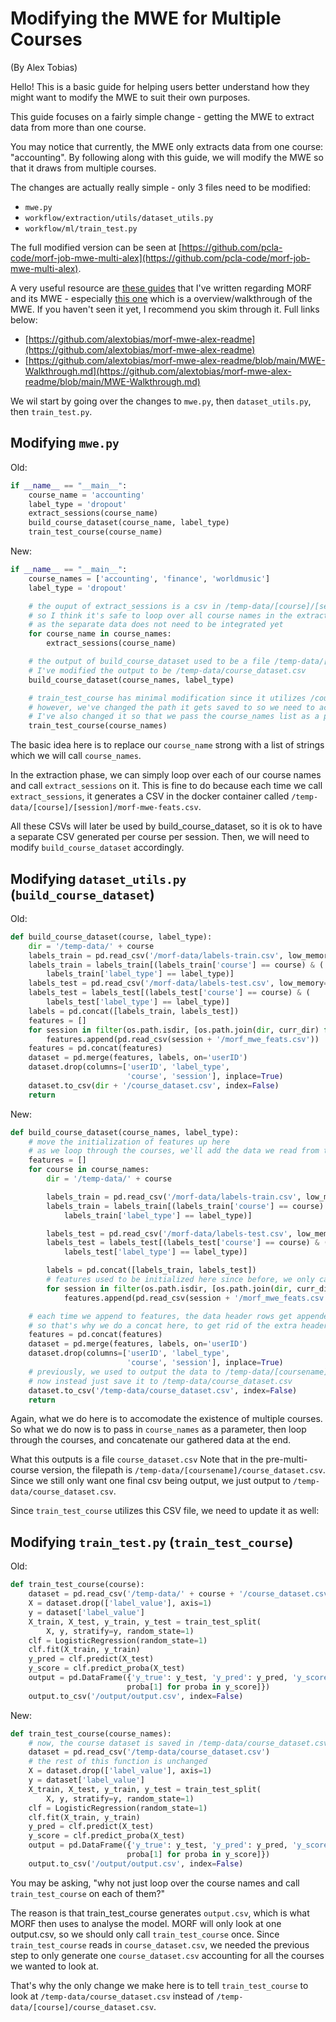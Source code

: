 # Modifying the MWE for Multiple Courses

(By Alex Tobias)

Hello! This is a basic guide for helping users better understand how they might want to modify the MWE to suit their own purposes.

This guide focuses on a fairly simple change - getting the MWE to extract data from more than one course.

You may notice that currently, the MWE only extracts data from one course: "accounting". By following along with this guide, we will modify the MWE so that it draws from multiple courses.

The changes are actually really simple - only 3 files need to be modified:
- `mwe.py`
- `workflow/extraction/utils/dataset_utils.py`
- `workflow/ml/train_test.py`

The full modified version can be seen at [https://github.com/pcla-code/morf-job-mwe-multi-alex](https://github.com/pcla-code/morf-job-mwe-multi-alex).

A very useful resource are [these guides](https://github.com/alextobias/morf-mwe-alex-readme) that I've written regarding MORF and its MWE - especially [this one](https://github.com/alextobias/morf-mwe-alex-readme/blob/main/MWE-Walkthrough.md) which is a overview/walkthrough of the MWE. If you haven't seen it yet, I recommend you skim through it. Full links below:
- [https://github.com/alextobias/morf-mwe-alex-readme](https://github.com/alextobias/morf-mwe-alex-readme)
- [https://github.com/alextobias/morf-mwe-alex-readme/blob/main/MWE-Walkthrough.md](https://github.com/alextobias/morf-mwe-alex-readme/blob/main/MWE-Walkthrough.md)

We wil start by going over the changes to `mwe.py`, then `dataset_utils.py`, then `train_test.py`.

## Modifying `mwe.py`

Old:
```python
if __name__ == "__main__":
    course_name = 'accounting'
    label_type = 'dropout'
    extract_sessions(course_name)
    build_course_dataset(course_name, label_type)
    train_test_course(course_name)
```

New:
```python
if __name__ == "__main__":
    course_names = ['accounting', 'finance', 'worldmusic']
    label_type = 'dropout'

    # the ouput of extract_sessions is a csv in /temp-data/[course]/[session]/morf-mwe-feats.csv
    # so I think it's safe to loop over all course names in the extract_sessions step,
    # as the separate data does not need to be integrated yet
    for course_name in course_names:
        extract_sessions(course_name)

    # the output of build_course_dataset used to be a file /temp-data/[coursename]/course_dataset.csv
    # I've modified the output to be /temp-data/course_dataset.csv
    build_course_dataset(course_names, label_type)

    # train_test_course has minimal modification since it utilizes /course_dataset.csv from above
    # however, we've changed the path it gets saved to so we need to account for that in our changes to train_test_course
    # I've also changed it so that we pass the course_names list as a parameter, but to be honest, it goes unused in the function
    train_test_course(course_names)
```

The basic idea here is to replace our `course_name` strong with a list of strings which we will call `course_names`.

In the extraction phase, we can simply loop over each of our course names and call `extract_sessions` on it. This is fine to do because each time we call `extract_sessions`, it generates a CSV in the docker container called `/temp-data/[course]/[session]/morf-mwe-feats.csv`. 

All these CSVs will later be used by build_course_dataset, so it is ok to have a separate CSV generated per course per session. Then, we will need to modify `build_course_dataset` accordingly.

## Modifying `dataset_utils.py` (`build_course_dataset`)

Old:
```python
def build_course_dataset(course, label_type):
    dir = '/temp-data/' + course
    labels_train = pd.read_csv('/morf-data/labels-train.csv', low_memory=False)
    labels_train = labels_train[(labels_train['course'] == course) & (
        labels_train['label_type'] == label_type)]
    labels_test = pd.read_csv('/morf-data/labels-test.csv', low_memory=False)
    labels_test = labels_test[(labels_test['course'] == course) & (
        labels_test['label_type'] == label_type)]
    labels = pd.concat([labels_train, labels_test])
    features = []
    for session in filter(os.path.isdir, [os.path.join(dir, curr_dir) for curr_dir in os.listdir(dir)]):
        features.append(pd.read_csv(session + '/morf_mwe_feats.csv'))
    features = pd.concat(features)
    dataset = pd.merge(features, labels, on='userID')
    dataset.drop(columns=['userID', 'label_type',
                          'course', 'session'], inplace=True)
    dataset.to_csv(dir + '/course_dataset.csv', index=False)
    return
```

New:
```python
def build_course_dataset(course_names, label_type):
    # move the initialization of features up here
    # as we loop through the courses, we'll add the data we read from the CSV into this features list
    features = []
    for course in course_names:
        dir = '/temp-data/' + course

        labels_train = pd.read_csv('/morf-data/labels-train.csv', low_memory=False)
        labels_train = labels_train[(labels_train['course'] == course) & (
            labels_train['label_type'] == label_type)]

        labels_test = pd.read_csv('/morf-data/labels-test.csv', low_memory=False)
        labels_test = labels_test[(labels_test['course'] == course) & (
            labels_test['label_type'] == label_type)]

        labels = pd.concat([labels_train, labels_test])
        # features used to be initialized here since before, we only cared about one course at a time
        for session in filter(os.path.isdir, [os.path.join(dir, curr_dir) for curr_dir in os.listdir(dir)]):
            features.append(pd.read_csv(session + '/morf_mwe_feats.csv'))

    # each time we append to features, the data header rows get appended as well
    # so that's why we do a concat here, to get rid of the extra header rows (I think, could be wrong)
    features = pd.concat(features)
    dataset = pd.merge(features, labels, on='userID')
    dataset.drop(columns=['userID', 'label_type',
                          'course', 'session'], inplace=True)
    # previously, we used to output the data to /temp-data/[coursename]/course_dataset.csv
    # now instead just save it to /temp-data/course_dataset.csv
    dataset.to_csv('/temp-data/course_dataset.csv', index=False)
    return
```

Again, what we do here is to accomodate the existence of multiple courses. So what we do now is to pass in `course_names` as a parameter, then loop through the courses, and concatenate our gathered data at the end.

What this outputs is a file `course_dataset.csv` Note that in the pre-multi-course version, the filepath is `/temp-data/[coursename]/course_dataset.csv`. Since we still only want one final csv being output, we just output to `/temp-data/course_dataset.csv`.

Since `train_test_course` utilizes this CSV file, we need to update it as well:


## Modifying `train_test.py` (`train_test_course`)

Old:
```python
def train_test_course(course):
    dataset = pd.read_csv('/temp-data/' + course + '/course_dataset.csv')
    X = dataset.drop(['label_value'], axis=1)
    y = dataset['label_value']
    X_train, X_test, y_train, y_test = train_test_split(
        X, y, stratify=y, random_state=1)
    clf = LogisticRegression(random_state=1)
    clf.fit(X_train, y_train)
    y_pred = clf.predict(X_test)
    y_score = clf.predict_proba(X_test)
    output = pd.DataFrame({'y_true': y_test, 'y_pred': y_pred, 'y_score': [
                          proba[1] for proba in y_score]})
    output.to_csv('/output/output.csv', index=False)
```

New:
```python
def train_test_course(course_names):
    # now, the course dataset is saved in /temp-data/course_dataset.csv so we reflect this change here
    dataset = pd.read_csv('/temp-data/course_dataset.csv')
    # the rest of this function is unchanged
    X = dataset.drop(['label_value'], axis=1)
    y = dataset['label_value']
    X_train, X_test, y_train, y_test = train_test_split(
        X, y, stratify=y, random_state=1)
    clf = LogisticRegression(random_state=1)
    clf.fit(X_train, y_train)
    y_pred = clf.predict(X_test)
    y_score = clf.predict_proba(X_test)
    output = pd.DataFrame({'y_true': y_test, 'y_pred': y_pred, 'y_score': [
                          proba[1] for proba in y_score]})
    output.to_csv('/output/output.csv', index=False)
```

You may be asking, "why not just loop over the course names and call `train_test_course` on each of them?"

The reason is that train_test_course generates `output.csv`, which is what MORF then uses to analyse the model. MORF will only look at one output.csv, so we should only call `train_test_course` once. Since `train_test_course` reads in `course_dataset.csv`, we needed the previous step to only generate one `course_dataset.csv` accounting for all the courses we wanted to look at.

That's why the only change we make here is to tell `train_test_course` to look at `/temp-data/course_dataset.csv` instead of `/temp-data/[course]/course_dataset.csv`.
